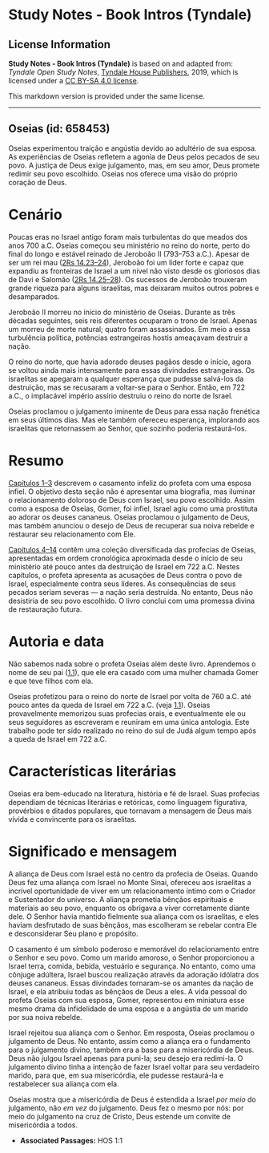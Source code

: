 # Study Notes - Book Intros (Tyndale)

## License Information

**Study Notes - Book Intros (Tyndale)** is based on and adapted from: _Tyndale Open Study Notes_, [Tyndale House Publishers](https://tyndaleopenresources.com/), 2019, which is licensed under a [CC BY-SA 4.0 license](https://creativecommons.org/licenses/by-sa/4.0/legalcode.en).

This markdown version is provided under the same license.



--------------------------------

## Oseias (id: 658453)

Oseias experimentou traição e angústia devido ao adultério de sua esposa. As experiências de Oseias refletem a agonia de Deus pelos pecados de seu povo. A justiça de Deus exige julgamento, mas, em seu amor, Deus promete redimir seu povo escolhido. Oseias nos oferece uma visão do próprio coração de Deus.

Cenário
=======

Poucas eras no Israel antigo foram mais turbulentas do que meados dos anos 700 a.C. Oseias começou seu ministério no reino do norte, perto do final do longo e estável reinado de Jeroboão II (793–753 a.C.). Apesar de ser um rei mau ([2Rs 14\.23–24](https://ref.ly/2Kgs14:23-2Kgs14:24)), Jeroboão foi um líder forte e capaz que expandiu as fronteiras de Israel a um nível não visto desde os gloriosos dias de Davi e Salomão ([2Rs 14\.25–28](https://ref.ly/2Kgs14:25-2Kgs14:28)). Os sucessos de Jeroboão trouxeram grande riqueza para alguns israelitas, mas deixaram muitos outros pobres e desamparados.

Jeroboão II morreu no início do ministério de Oseias. Durante as três décadas seguintes, seis reis diferentes ocuparam o trono de Israel. Apenas um morreu de morte natural; quatro foram assassinados. Em meio a essa turbulência política, potências estrangeiras hostis ameaçavam destruir a nação.

O reino do norte, que havia adorado deuses pagãos desde o início, agora se voltou ainda mais intensamente para essas divindades estrangeiras. Os israelitas se apegaram a qualquer esperança que pudesse salvá\-los da destruição, mas se recusaram a voltar\-se para o Senhor. Então, em 722 a.C., o implacável império assírio destruiu o reino do norte de Israel.

Oseias proclamou o julgamento iminente de Deus para essa nação frenética em seus últimos dias. Mas ele também ofereceu esperança, implorando aos israelitas que retornassem ao Senhor, que sozinho poderia restaurá\-los.

Resumo
======

[Capítulos 1–3](https://ref.ly/Hos1:1-Hos3:5) descrevem o casamento infeliz do profeta com uma esposa infiel. O objetivo desta seção não é apresentar uma biografia, mas iluminar o relacionamento doloroso de Deus com Israel, seu povo escolhido. Assim como a esposa de Oseias, Gomer, foi infiel, Israel agiu como uma prostituta ao adorar os deuses cananeus. Oseias proclamou o julgamento de Deus, mas também anunciou o desejo de Deus de recuperar sua noiva rebelde e restaurar seu relacionamento com Ele.

[Capítulos 4–14](https://ref.ly/Hos4:1-Hos14:9) contêm uma coleção diversificada das profecias de Oseias, apresentadas em ordem cronológica aproximada desde o início de seu ministério até pouco antes da destruição de Israel em 722 a.C. Nestes capítulos, o profeta apresenta as acusações de Deus contra o povo de Israel, especialmente contra seus líderes. As consequências de seus pecados seriam severas — a nação seria destruída. No entanto, Deus não desistiria de seu povo escolhido. O livro conclui com uma promessa divina de restauração futura.

Autoria e data
==============

Não sabemos nada sobre o profeta Oseias além deste livro. Aprendemos o nome de seu pai ([1\.1](https://ref.ly/Hos1:1)), que ele era casado com uma mulher chamada Gomer e que teve filhos com ela.

Oseias profetizou para o reino do norte de Israel por volta de 760 a.C. até pouco antes da queda de Israel em 722 a.C. (veja [1\.1](https://ref.ly/Hos1:1)). Oseias provavelmente memorizou suas profecias orais, e eventualmente ele ou seus seguidores as escreveram e reuniram em uma única antologia. Este trabalho pode ter sido realizado no reino do sul de Judá algum tempo após a queda de Israel em 722 a.C.

Características literárias
==========================

Oseias era bem\-educado na literatura, história e fé de Israel. Suas profecias dependiam de técnicas literárias e retóricas, como linguagem figurativa, provérbios e ditados populares, que tornavam a mensagem de Deus mais vívida e convincente para os israelitas.

Significado e mensagem
======================

A aliança de Deus com Israel está no centro da profecia de Oseias. Quando Deus fez uma aliança com Israel no Monte Sinai, ofereceu aos israelitas a incrível oportunidade de viver em um relacionamento íntimo com o Criador e Sustentador do universo. A aliança prometia bênçãos espirituais e materiais ao seu povo, enquanto os obrigava a viver corretamente diante dele. O Senhor havia mantido fielmente sua aliança com os israelitas, e eles haviam desfrutado de suas bênçãos, mas escolheram se rebelar contra Ele e desconsiderar Seu plano e propósito.

O casamento é um símbolo poderoso e memorável do relacionamento entre o Senhor e seu povo. Como um marido amoroso, o Senhor proporcionou a Israel terra, comida, bebida, vestuário e segurança. No entanto, como uma cônjuge adúltera, Israel buscou realização através da adoração idólatra dos deuses cananeus. Essas divindades tornaram\-se os amantes da nação de Israel, e ela atribuiu todas as bênçãos de Deus a eles. A vida pessoal do profeta Oseias com sua esposa, Gomer, representou em miniatura esse mesmo drama da infidelidade de uma esposa e a angústia de um marido por sua noiva rebelde.

Israel rejeitou sua aliança com o Senhor. Em resposta, Oseias proclamou o julgamento de Deus. No entanto, assim como a aliança era o fundamento para o julgamento divino, também era a base para a misericórdia de Deus. Deus não julgou Israel apenas para puni\-la; seu desejo era redimi\-la. O julgamento divino tinha a intenção de fazer Israel voltar para seu verdadeiro marido, para que, em sua misericórdia, ele pudesse restaurá\-la e restabelecer sua aliança com ela.

Oseias mostra que a misericórdia de Deus é estendida a Israel *por meio* do julgamento, não *em vez* do julgamento. Deus fez o mesmo por nós: por meio do julgamento na cruz de Cristo, Deus estende um convite de misericórdia a todos.

* **Associated Passages:** HOS 1:1

